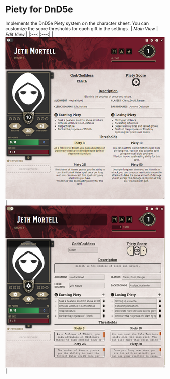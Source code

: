 # Piety for DnD5e
Implements the DnD5e Piety system on the character sheet. You can customize the score thresholds for each gift in the settings.
| _Main View_ | _Edit View_ |
|:---:|:---:|
| ![Main View](/assets/Main-View.png) | ![Edit View](/assets/Edit-View.png) |
